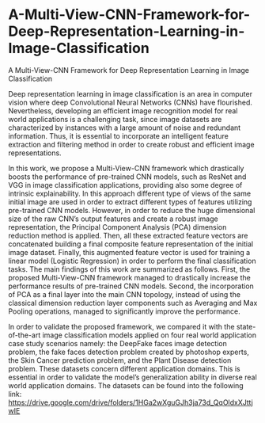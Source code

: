 # A-Multi-View-CNN-Framework-for-Deep-Representation-Learning-in-Image-Classification
A Multi-View-CNN Framework for Deep Representation Learning in Image Classification


Deep representation learning in image classification is an area in computer vision where deep Convolutional Neural Networks (CNNs) have flourished. Nevertheless, developing an efficient image recognition model for real world applications is a challenging task, since image datasets are characterized by instances with a large amount of noise and redundant information. Thus, it is essential to incorporate an intelligent feature extraction and filtering method in order to create robust and efficient image representations.

In this work, we propose a Multi-View-CNN framework which drastically boosts the performance of pre-trained CNN models, such as ResNet and VGG in image classification applications, providing also some degree of intrinsic explainability. In this approach different type of views of the same initial image are used in order to extract different types of features utilizing pre-trained CNN models. However, in order to reduce the huge dimensional size of the raw CNN’s output features and create a robust image representation, the Principal Component Analysis (PCA) dimension reduction method is applied. Then, all these extracted feature vectors are concatenated building a final composite feature representation of the initial image dataset. Finally, this augmented feature vector is used for training a linear model (Logistic Regression) in order to perform the final classification tasks. The main findings of this work are summarized as follows. First, the proposed Multi-View-CNN framework managed to drastically increase the performance results of pre-trained CNN models. Second, the incorporation of PCA as a final layer into the main CNN topology, instead of using the classical dimension reduction layer components such as Averaging and Max Pooling operations, managed to significantly improve the performance.

In order to validate the proposed framework, we compared it with the state-of-the-art image classification models applied on four real world application case study scenarios namely:  the DeepFake faces image detection problem, the fake faces detection problem created by photoshop experts, the Skin Cancer prediction problem, and the Plant Disease detection problem. These datasets concern different application domains. This is essential in order to validate the model’s generalization ability in diverse real world application domains. The datasets can be found into the following link:
https://drive.google.com/drive/folders/1HGa2wXguGJh3ja73d_QqOldxXJttjwIE


